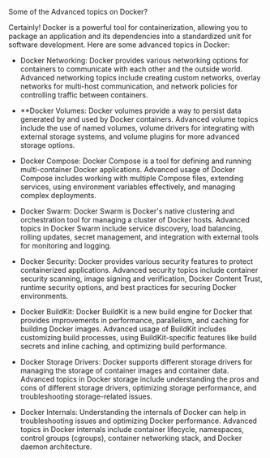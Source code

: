 Some of the Advanced topics on Docker?

Certainly! Docker is a powerful tool for containerization, allowing you to package an application and its dependencies into a standardized unit for software development. Here are some advanced topics in Docker:

- Docker Networking: Docker provides various networking options for containers to communicate with each other and the outside world. Advanced networking topics include creating custom networks, overlay networks for multi-host communication, and network policies for controlling traffic between containers.

- **Docker Volumes: Docker volumes provide a way to persist data generated by and used by Docker containers. Advanced volume topics include the use of named volumes, volume drivers for integrating with external storage systems, and volume plugins for more advanced storage options.

- Docker Compose: Docker Compose is a tool for defining and running multi-container Docker applications. Advanced usage of Docker Compose includes working with multiple Compose files, extending services, using environment variables effectively, and managing complex deployments.

- Docker Swarm: Docker Swarm is Docker's native clustering and orchestration tool for managing a cluster of Docker hosts. Advanced topics in Docker Swarm include service discovery, load balancing, rolling updates, secret management, and integration with external tools for monitoring and logging.

- Docker Security: Docker provides various security features to protect containerized applications. Advanced security topics include container security scanning, image signing and verification, Docker Content Trust, runtime security options, and best practices for securing Docker environments.

- Docker BuildKit: Docker BuildKit is a new build engine for Docker that provides improvements in performance, parallelism, and caching for building Docker images. Advanced usage of BuildKit includes customizing build processes, using BuildKit-specific features like build secrets and inline caching, and optimizing build performance.

- Docker Storage Drivers: Docker supports different storage drivers for managing the storage of container images and container data. Advanced topics in Docker storage include understanding the pros and cons of different storage drivers, optimizing storage performance, and troubleshooting storage-related issues.

- Docker Internals: Understanding the internals of Docker can help in troubleshooting issues and optimizing Docker performance. Advanced topics in Docker internals include container lifecycle, namespaces, control groups (cgroups), container networking stack, and Docker daemon architecture.